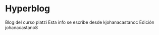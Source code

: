# Hyperblog
Blog del curso platzi
Esta info se escribe desde kjohanacastanoc
Edición johanacastano8
